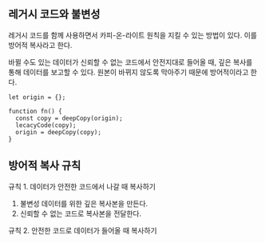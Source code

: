 ## 레거시 코드와 불변성

레거시 코드를 함께 사용하면서 카피-온-라이트 원칙을 지킬 수 있는 방법이 있다. 이를 방어적 복사라고 한다.

바뀔 수도 있는 데이터가 신뢰할 수 없는 코드에서 안전지대로 들어올 때, 깊은 복사를 통해 데이터를 보고할 수 있다. 원본이 바뀌지 않도록 막아주기 때문에 방어적이라고 한다.

```tsx
let origin = {};

function fn() {
  const copy = deepCopy(origin);
  lecacyCode(copy);
  origin = deepCopy(copy);
}
```

## 방어적 복사 규칙

규칙 1. 데이터가 안전한 코드에서 나갈 때 복사하기

1. 불변성 데이터를 위한 깊은 복사본을 만든다.
2. 신뢰할 수 없는 코드로 복사본을 전달한다.

규칙 2. 안전한 코드로 데이터가 들어올 때 복사하기
